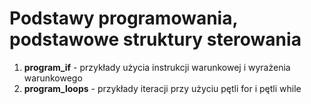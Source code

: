 # Podstawy programowania, podstawowe struktury sterowania

1. **program_if** - przykłady użycia instrukcji warunkowej i wyrażenia warunkowego
1. **program_loops** - przykłady iteracji przy użyciu pętli for i pętli while
